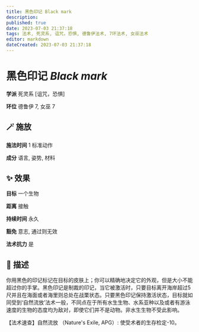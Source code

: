 ```yaml
---
title: 黑色印记 Black mark
description: 
published: true
date: 2023-07-03 21:37:18
tags: 法术, 死灵系, 诅咒，恐惧, 德鲁伊法术, 7环法术, 女巫法术
editor: markdown
dateCreated: 2023-07-03 21:37:18
---
```


# **黑色印记** *Black mark*

**学派** 死灵系 \[诅咒，恐惧\] 

**环位** 德鲁伊 7, 女巫 7

## 🪄 施放

**施法时间** 1 标准动作

**成分** 语言, 姿势, 材料

## ✨ 效果 

**目标** 一个生物 

**距离** 接触  

**持续时间** 永久 

**豁免** 意志, 通过则无效

**法术抗力** 是

## 📖 描述

你用黑色的印记标记在目标的皮肤上；你可以精确地决定它的外观，但是大小不能超过你的手掌。黑色印记是制裁的印记，当它被激活时，只要目标离开海岸超过5尺并且在海面或者海里则总处在战栗状态。只要黑色印记保持激活状态，目标就如同受到‘自然流放’法术一般，不同点在于所有水生生物、水系亚种以及或者有游泳速度的生物的态度均为敌对，即使它们并不是动物。非水生生物不受此影响。

【法术速查】自然流放 （Nature's Exile, APG）: 使受术者的生存检定-10。
    
